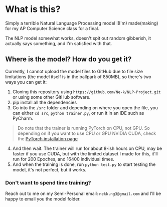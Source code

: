 # What is this? 
Simply a terrible Natural Language Processing model I(I'm) made(making) for my AP Computer Science class for a final. 

The NLP model somewhat works, doesn't spit out random gibberish, it actually says something, and I'm satisfied with that. 

## Where is the model? How do you get it? 
Currently, I cannot upload the model files to GitHub due to file size limitations (the model itself is in the ballpark of 850MB), so there's two ways you can get it: 

1) Cloning this repository using `https://github.com/Ne-k/NLP-Project.git` or using some other GitHub software.
2) pip install all the dependencies 
3) Go into the `/src` folder and depending on where you open the file, you can either `cd src`, `python trainer.py`, or run it in an IDE such as PyCharm. 
> Do note that the trainer is running PyTorch on CPU, not GPU. So depending on if you want to use CPU or GPU NVIDIA CUDA, check the [PyTorch installation page](https://pytorch.org/get-started/locally/)
4) And then wait. The trainer will run for about 8-ish hours on CPU, may be faster if you use CUDA, but with the limited dataset I made for this, it'll run for 200 Epoches, and 16400 individual times.
5) And when the training is done, run `python test.py` to start testing the model, it's not perfect, but it works. 

### Don't want to spend time training? 
Reach out to me on my Semi-Personal email: `nekk.ng3@gmail.com` and I'll be happy to email you the model folder. 